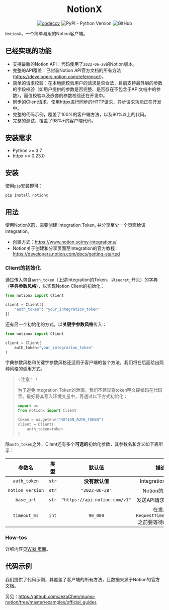 <h1 align="center">NotionX</h1>

<div align="center">

[![codecov](https://codecov.io/gh/JezaChen/mumu-notion/branch/master/graph/badge.svg?token=QKE5Z5JS04)](https://codecov.io/gh/JezaChen/mumu-notion)
![PyPI - Python Version](https://img.shields.io/pypi/pyversions/notionx?style=flat-square)
![GitHub](https://img.shields.io/github/license/jezachen/mumu-notion)

</div>

`NotionX`，一个简单易用的Notion客户端。

## 已经实现的功能

- 支持最新的Notion API：代码使用了`2022-06-28`的Notion版本。
- 完整的API覆盖：已封装Notion API官方文档的所有方法(https://developers.notion.com/reference/)。
- 简单的请求校验：在本地能校验用户的请求是否合法，目前支持最外层的参数的字段校验（如用户提供的参数是否完整、是否存在不包含于API文档中的参数），而值校验以及嵌套的参数校验还在开发中。
- 同步的Client请求，使用httpx进行同步的HTTP请求，异步请求功能正在开发中。
- 完整的代码示例，覆盖了100%的客户端方法，以及90%以上的代码。
- 完整的测试，覆盖了98%+的客户端代码。

## 安装需求

- Python >= 3.7
- httpx >= 0.23.0

## 安装

使用`pip`安装即可：

```shell
pip install notionx
```

## 用法

使用NotionX前，需要创建 Integration Token, 并分享至少一个页面给该Integration。

- 创建方式：https://www.notion.so/my-integrations/
- Notion关于创建和分享页面至Integration的官方教程：https://developers.notion.com/docs/getting-started

### Client的初始化

通过传入包含`auth_token`（上述Integration的Token，以`secret_`开头）的字典（**字典参数风格**），以实现Notion Client的初始化：

```Python
from notionx import Client

client = Client({
    "auth_token": "your_integration_token"
})
```

还有另一个初始化的方式，以**关键字参数风格**传入：

```Python
from notionx import Client

client = Client(
    auth_token="your_integration_token"
)
```

字典参数风格和关键字参数风格还适用于客户端的各个方法，我们将在后面给出两种风格的调用方式。

> 💡注意！！
>
> 为了避免Integration Token的泄漏，我们不建议将token明文硬编码在代码里。最好将其写入环境变量中，再通过以下方式初始化：
> ```Python
> import os
> from notionx import Client
>
> token = os.getenv("NOTION_AUTH_TOKEN")
> client = Client(
>     auth_token=token
> )
> ```

除`auth_token`之外，Client还有多个**可选的**初始化参数，其参数名和含义如下表所示：

|       参数名        | 类型    |              默认值              |                描述                 |
|:----------------:|-------|:-----------------------------:|:---------------------------------:|
|   `auth_token`   | `str` |           **没有默认值**           |         Integration Token         |
| `notion_version` | `str` |        `"2022-06-28"`         |            Notion的版本号             |
|    `base_url`    | `str` | `"https://api.notion.com/v1"` |           发送API请求的根URL            |
|   `timeout_ms`   | `int` |           `90_000`            | 在发出`RequestTimeoutError`之前要等待的毫秒数 |

### How-tos

详细内容见[Wiki 页面](https://github.com/JezaChen/mumu-notion/wiki/How-tos-(%E4%B8%AD%E6%96%87%E7%89%88))。

## 代码示例

我们提供了代码示例，其覆盖了客户端的所有方法，且数据来源于Notion的官方文档。

另见：https://github.com/JezaChen/mumu-notion/tree/master/examples/official_guides
